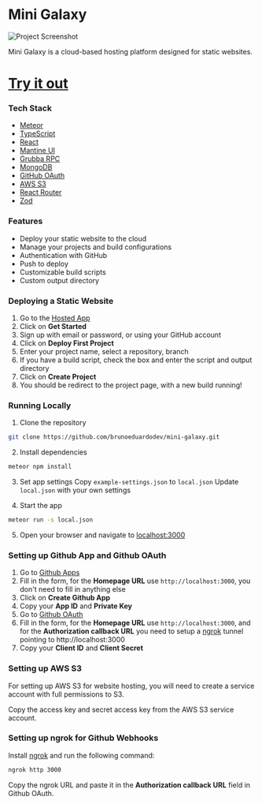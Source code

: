 # Mini Galaxy

![Project Screenshot](https://github.com/brunoeduardodev/mini-galaxy/assets/50559336/a12de4cb-c94e-402e-b6c5-d81b13174a94)

Mini Galaxy is a cloud-based hosting platform designed for static websites.

# [Try it out](https://mini-galaxy.meteor.app/)

### Tech Stack

- [Meteor](https://www.meteor.com/)
- [TypeScript](https://www.typescriptlang.org/)
- [React](https://reactjs.org/)
- [Mantine UI](https://mantine.dev/)
- [Grubba RPC](https://github.com/Grubba27/meteor-rpc)
- [MongoDB](https://www.mongodb.com/)
- [GitHub OAuth](https://docs.github.com/en/developers/apps/building-oauth-apps/authorizing-oauth-apps#web-application-flow)
- [AWS S3](https://aws.amazon.com/s3/)
- [React Router](https://reactrouter.com/)
- [Zod](https://github.com/colinhacks/zod)

### Features

- Deploy your static website to the cloud
- Manage your projects and build configurations
- Authentication with GitHub
- Push to deploy
- Customizable build scripts
- Custom output directory

### Deploying a Static Website

1. Go to the [Hosted App](https://mini-galaxy.meteor.app)
2. Click on **Get Started**
3. Sign up with email or password, or using your GitHub account
4. Click on **Deploy First Project**
5. Enter your project name, select a repository, branch
6. If you have a build script, check the box and enter the script and output directory
7. Click on **Create Project**
8. You should be redirect to the project page, with a new build running!

### Running Locally

1. Clone the repository

```bash
git clone https://github.com/brunoeduardodev/mini-galaxy.git
```

2. Install dependencies

```bash
meteor npm install
```

3. Set app settings
   Copy `example-settings.json` to `local.json`
   Update `local.json` with your own settings

4. Start the app

```bash
meteor run -s local.json
```

5. Open your browser and navigate to [localhost:3000](http://localhost:3000)

### Setting up Github App and Github OAuth

1. Go to [Github Apps](https://github.com/settings/apps/new)
2. Fill in the form, for the **Homepage URL** use `http://localhost:3000`, you don't need to fill in anything else
3. Click on **Create Github App**
4. Copy your **App ID** and **Private Key**
5. Go to [Github OAuth](https://github.com/settings/applications/new)
6. Fill in the form, for the **Homepage URL** use `http://localhost:3000`, and for the **Authorization callback URL** you need to setup a [ngrok](https://ngrok.com/) tunnel pointing to http://localhost:3000
7. Copy your **Client ID** and **Client Secret**

### Setting up AWS S3

For setting up AWS S3 for website hosting, you will need to create a service account with full permissions to S3.

Copy the access key and secret access key from the AWS S3 service account.

### Setting up ngrok for Github Webhooks

Install [ngrok](https://ngrok.com/docs/getting-started/?os=macos#step-1-install) and run the following command:

```bash
ngrok http 3000
```

Copy the ngrok URL and paste it in the **Authorization callback URL** field in Github OAuth.
